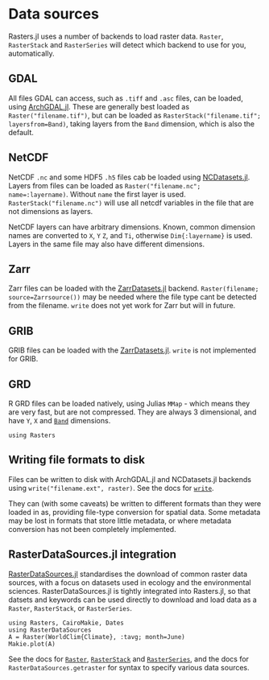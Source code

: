# Data sources

Rasters.jl uses a number of backends to load raster data. `Raster`, `RasterStack`
and `RasterSeries` will detect which backend to use for you, automatically.

## GDAL

All files GDAL can access, such as `.tiff` and `.asc` files, can be loaded,
using [ArchGDAL.jl](https://github.com/yeesian/ArchGDAL.jl). These are
generally best loaded as `Raster("filename.tif")`, but can be loaded as
`RasterStack("filename.tif"; layersfrom=Band)`, taking layers from the `Band`
dimension, which is also the default.

## NetCDF

NetCDF `.nc` and some HDF5 `.h5` files cab be loaded using
[NCDatasets.jl](https://github.com/Alexander-Barth/NCDatasets.jl). Layers from
files can be loaded as `Raster("filename.nc"; name=:layername)`. Without `name`
the first layer is used. `RasterStack("filename.nc")` will use all netcdf variables
in the file that are not dimensions as layers. 

NetCDF layers can have arbitrary dimensions. Known, common dimension names are
converted to `X`, `Y` `Z`, and `Ti`, otherwise `Dim{:layername}` is used. Layers
in the same file may also have different dimensions.

## Zarr

Zarr files can be loaded with the [ZarrDatasets.jl](https://github.com/JuliaGeo/ZarrDatasets.jl) 
backend. `Raster(filename; source=Zarrsource())` may be needed where the file type cant be detected 
from the filename. `write` does not yet work for Zarr but will in future.

## GRIB

GRIB files can be loaded with the [ZarrDatasets.jl](https://github.com/JuliaGeo/GRIBDatasets.jl).
`write` is not implemented for GRIB.

## GRD

R GRD files can be loaded natively, using Julias `MMap` - which means they are very fast, but are not compressed. 
They are always 3 dimensional, and have `Y`, `X` and [`Band`](@ref) dimensions.

````@example data_sources
using Rasters
````

## Writing file formats to disk

Files can be written to disk with ArchGDAL.jl and NCDatasets.jl backends using
`write("filename.ext", raster)`. See the docs for [`write`](@ref). 

They can (with some caveats) be written to different formats than they were loaded in as,
providing file-type conversion for spatial data. Some metadata may be lost in formats that 
store little metadata, or where metadata conversion has not been completely implemented.

## RasterDataSources.jl integration

[RasterDataSources.jl](https://github.com/EcoJulia/RasterDataSources.jl)
standardises the download of common raster data sources, with a focus on
datasets used in ecology and the environmental sciences. RasterDataSources.jl is
tightly integrated into Rasters.jl, so that datsets and keywords can be used
directly to download and load data as a `Raster`, `RasterStack`, or `RasterSeries`.

````@example
using Rasters, CairoMakie, Dates
using RasterDataSources
A = Raster(WorldClim{Climate}, :tavg; month=June)
Makie.plot(A)
````

See the docs for [`Raster`](@ref), [`RasterStack`](@ref) and [`RasterSeries`](@ref),
and the docs for `RasterDataSources.getraster` for syntax to specify various
data sources.
